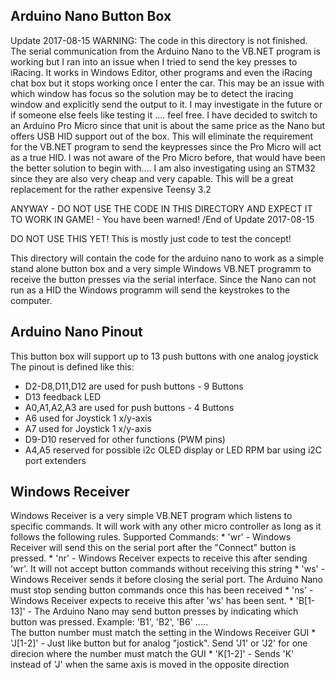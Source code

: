 Arduino Nano Button Box
---

Update 2017-08-15
WARNING: The code in this directory is not finished. The serial communication from the Arduino Nano to the VB.NET program is working but 
I ran into an issue when I tried to send the key presses to iRacing. It works in Windows Editor, other programs and even the iRacing chat box but 
it stops working once I enter the car. This may be an issue with which window has focus so the solution may be to detect the iracing window and 
explicitly send the output to it. I may investigate in the future or if someone else feels like testing it .... feel free.
I have decided to switch to an Arduino Pro Micro since that unit is about the same price as the Nano but offers USB HID support out of the box.
This will eliminate the requirement for the VB.NET program to send the keypresses since the Pro Micro will act as a true HID.
I was not aware of the Pro Micro before, that would have been the better solution to begin with.... I am also investigating using an STM32 since they are also very cheap and very capable. This will be a great replacement for the rather expensive Teensy 3.2

ANYWAY - DO NOT USE THE CODE IN THIS DIRECTORY AND EXPECT IT TO WORK IN GAME! - You have been warned!
/End of Update 2017-08-15


DO NOT USE THIS YET! This is mostly just code to test the concept!


This directory will contain the code for the arduino nano  to work as a simple stand alone button box
and a very simple Windows VB.NET programm to receive the button presses via the serial interface.
Since the Nano can not run as a HID the Windows programm will send the keystrokes to the computer.

Arduino Nano Pinout
---
This button box will support up to 13 push buttons with one analog joystick
The pinout is defined like this:

* D2-D8,D11,D12 are used for push buttons - 9 Buttons
* D13 feedback LED
* A0,A1,A2,A3 are used for push buttons - 4 Buttons
* A6 used for Joystick 1 x/y-axis
* A7 used for Joystick 1 x/y-axis
* D9-D10 reserved for other functions (PWM pins)
* A4,A5 reserved for possible i2c OLED display or LED RPM bar using i2C port extenders


Windows Receiver
---
Windows Receiver is a very simple VB.NET program which listens to specific commands.
It will work with any other micro controller as long as it follows the following rules.
Supported Commands:
	* 'wr' - Windows Receiver will send this on the serial port after the "Connect" button is pressed.
	* 'nr' - Windows Receiver expects to receive this after sending 'wr'. It will not accept button commands without receiving this string
	* 'ws' - Windows Receiver sends it before closing the serial port. The Arduino Nano must stop sending button commands once this has been received
	* 'ns' - Windows Receiver expects to receive this after 'ws' has been sent.
	* 'B[1-13]' - The Arduino Nano may send button presses by indicating which button was pressed. Example: 'B1', 'B2', 'B6' .....     
		The button number must match the setting in the Windows Receiver GUI
	* 'J[1-2]' - Just like button but for analog "jostick". Send 'J1' or 'J2' for one direcion where the number must match the GUI
	* 'K[1-2]' - Sends 'K' instead of 'J' when the same axis is moved in the opposite direction